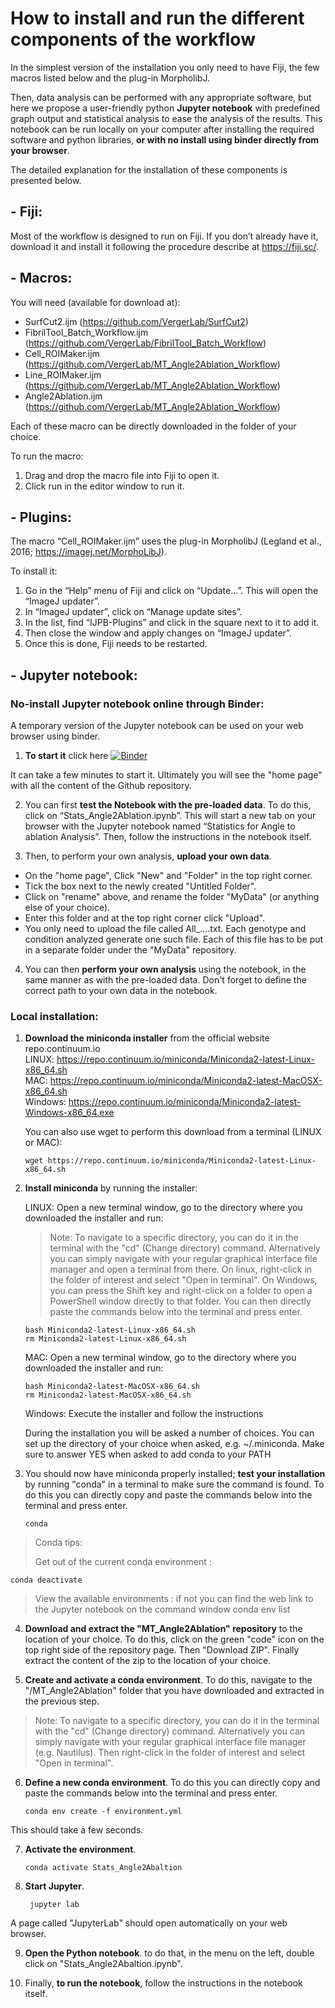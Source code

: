# How to install and run the different components of the workflow

In the simplest version of the installation you only need to have Fiji, the few macros listed below and the plug-in MorpholibJ.

Then, data analysis can be performed with any appropriate software, but here we propose a user-friendly python __Jupyter notebook__ with predefined graph output and statistical analysis to ease the analysis of the results.
This notebook can be run locally on your computer after installing the required software and python libraries, __or with no install using binder directly from your browser__. 

The detailed explanation for the installation of these components is presented below.

## - Fiji: 
Most of the workflow is designed to run on Fiji. If you don’t already have it, download it and install it following the procedure describe at https://fiji.sc/.

## - Macros: 
You will need (available for download at): 
- SurfCut2.ijm (https://github.com/VergerLab/SurfCut2) 
- FibrilTool_Batch_Workflow.ijm (https://github.com/VergerLab/FibrilTool_Batch_Workflow)
- Cell_ROIMaker.ijm (https://github.com/VergerLab/MT_Angle2Ablation_Workflow)
- Line_ROIMaker.ijm (https://github.com/VergerLab/MT_Angle2Ablation_Workflow)
- Angle2Ablation.ijm (https://github.com/VergerLab/MT_Angle2Ablation_Workflow)

Each of these macro can be directly downloaded in the folder of your choice.

  To run the macro: 
  1. Drag and drop the macro file into Fiji to open it.
  2. Click run in the editor window to run it. 

## - Plugins: 
The macro “Cell_ROIMaker.ijm” uses the plug-in MorpholibJ (Legland et al., 2016; https://imagej.net/MorphoLibJ).

  To install it: 
  1. Go in the “Help” menu of Fiji and click on “Update…”. This will open the “ImageJ updater”. 
  2. In “ImageJ updater”, click on “Manage update sites”.
  3. In the list, find “IJPB-Plugins” and click in the square next to it to add it. 
  4. Then close the window and apply changes on “ImageJ updater”. 
  5. Once this is done, Fiji needs to be restarted. 

## - Jupyter notebook: 

### No-install Jupyter notebook online through Binder:
A temporary version of the Jupyter notebook can be used on your web browser using binder. 

1. __To start it__ click here [![Binder](https://mybinder.org/badge_logo.svg)](https://mybinder.org/v2/gh/VergerLab/MT_Angle2Ablation_Workflow/master)

It can take a few minutes to start it. Ultimately you will see the "home page" with all the content of the Github repository.

2. You can first __test the Notebook with the pre-loaded data__. To do this, click on “Stats_Angle2Ablation.ipynb”. This will start a new tab on your browser with the Jupyter notebook named “Statistics for Angle to ablation Analysis”. Then, follow the instructions in the notebook itself.

3. Then, to perform your own analysis, __upload your own data__. 
 - On the "home page", Click "New" and "Folder" in the top right corner.
 - Tick the box next to the newly created "Untitled Folder".
 - Click on "rename" above, and rename the folder "MyData" (or anything else of your choice).
 - Enter this folder and at the top right corner click "Upload".
 - You only need to upload the file called All_….txt. Each genotype and condition analyzed generate one such file. Each of this file has to be put in a separate folder under the "MyData" repository.

4. You can then __perform your own analysis__ using the notebook, in the same manner as with the pre-loaded data. Don't forget to define the correct path to your own data in the notebook.

### Local installation:

1. __Download the miniconda installer__ from the official website repo.continuum.io\
	LINUX: https://repo.continuum.io/miniconda/Miniconda2-latest-Linux-x86_64.sh \
	MAC: https://repo.continuum.io/miniconda/Miniconda2-latest-MacOSX-x86_64.sh \
	Windows: https://repo.continuum.io/miniconda/Miniconda2-latest-Windows-x86_64.exe

	You can also use wget to perform this download from a terminal (LINUX or MAC):
	
       wget https://repo.continuum.io/miniconda/Miniconda2-latest-Linux-x86_64.sh

2. __Install miniconda__ by running the installer:
   
   LINUX: Open a new terminal window, go to the directory where you downloaded the installer and run:
   > Note: To navigate to a specific directory, you can do it in the terminal with the "cd" (Change directory) command. 
   Alternatively you can simply navigate with your regular graphical interface file manager and open a terminal from there. 
   On linux, right-click in the folder of interest and select "Open in terminal". 
   On Windows, you can press the Shift key and right-click on a folder to open a PowerShell window directly to that folder.
   You can then directly paste the commands below into the terminal and press enter.
  
       bash Miniconda2-latest-Linux-x86_64.sh
       rm Miniconda2-latest-Linux-x86_64.sh
      
	 MAC: Open a new terminal window, go to the directory where you downloaded the installer and run:
 
       bash Miniconda2-latest-MacOSX-x86_64.sh
       rm Miniconda2-latest-MacOSX-x86_64.sh
	
   Windows: Execute the installer and follow the instructions
	
   During the installation you will be asked a number of choices. You can set up the directory of your choice when asked, e.g. ~/.miniconda. Make sure to answer YES when asked to add conda to your PATH

3. You should now have miniconda properly installed; __test your installation__ by running "conda" in a terminal to make sure the command is found. 
To do this you can directly copy and paste the commands below into the terminal and press enter.

	   conda


  > Conda tips:
  >
  > Get out of the current conda environment : 
  
	conda deactivate
  
  > View the available environments : 
  if not you can find the web link to the Jupyter notebook on the command window
	conda env list

4. __Download and extract the "MT_Angle2Ablation" repository__ to the location of your choice.
   To do this, click on the green "code" icon on the top right side of the repository page. Then "Download ZIP". 
   Finally extract the content of the zip to the location of your choice. 

5. __Create and activate a conda environment__. To do this, navigate to the "/MT_Angle2Ablation" folder that you have downloaded and extracted in the previous step.
  > Note: To navigate to a specific directory, you can do it in the terminal with the "cd" (Change directory) command. 
   Alternatively you can simply navigate with your regular graphical interface file manager (e.g. Nautilus). 
   Then right-click in the folder of interest and select "Open in terminal". 

6. __Define a new conda environment__. To do this you can directly copy and paste the commands below into the terminal and press enter.

       conda env create -f environment.yml
   
 This should take a few seconds.

7. __Activate the environment__.

       conda activate Stats_Angle2Abaltion

8. __Start Jupyter__.

		jupyter lab

A page called "JupyterLab" should open automatically on your web browser.

9. __Open the Python notebook__. to do that, in the menu on the left, double click on "Stats_Angle2Abaltion.ipynb".

10. Finally, __to run the notebook__, follow the instructions in the notebook itself.
